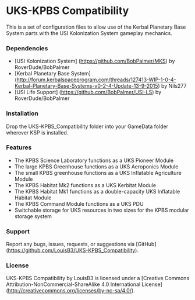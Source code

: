 UKS-KPBS Compatibility
===

This is a set of configuration files to allow use of the Kerbal Planetary Base System parts with the USI Kolonization System gameplay mechanics.

### Dependencies

- [USI Kolonization System] (https://github.com/BobPalmer/MKS) by RoverDude/BobPalmer
- [Kerbal Planetary Base System] (http://forum.kerbalspaceprogram.com/threads/127413-WIP-1-0-4-Kerbal-Planetary-Base-Systems-v0-2-4-Update-13-9-2015) by Nils277
- [USI Life Support] (https://github.com/BobPalmer/USI-LS) by RoverDude/BobPalmer

### Installation

Drop the UKS-KPBS_Compatibility folder into your GameData folder wherever KSP is installed.

### Features

- The KPBS Science Laboratory functions as a UKS Pioneer Module
- The large KPBS Greenhouse functions as a UKS Aeroponics Module
- The small KPBS greenhouse functions as a UKS Inflatable Agriculture Module
- The KPBS Habitat Mk2 functions as a UKS Kerbitat Module
- The KPBS Habitat Mk1 functions as a double-capacity UKS Inflatable Habitat Module
- The KPBS Command Module functions as a UKS PDU
- Switchable storage for UKS resources in two sizes for the KPBS modular storage system

### Support

Report any bugs, issues, requests, or suggestions via [GitHub] (https://github.com/LouisB3/UKS-KPBS_Compatibility).

### License
UKS-KPBS Compatibility by LouisB3 is licensed under a [Creative Commons Attribution-NonCommercial-ShareAlike 4.0 International License] (http://creativecommons.org/licenses/by-nc-sa/4.0/).